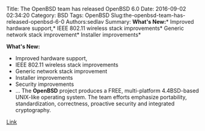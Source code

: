 Title: The OpenBSD team has released OpenBSD 6.0
Date: 2016-09-02 02:34:20
Category: BSD
Tags: OpenBSD
Slug:the-openbsd-team-has-released-openbsd-6-0
Authors:sedlav
Summary: **What's New:*** Improved hardware support,* IEEE 802.11 wireless stack improvements* Generic network stack improvement* Installer improvements* 

**What's New:**
* Improved hardware support,
* IEEE 802.11 wireless stack improvements
* Generic network stack improvement
* Installer improvements
* Security improvements
* ...
The **OpenBSD** project produces a FREE, multi-platform 4.4BSD-based UNIX-like operating system. The team efforts emphasize portability, standardization, correctness, proactive security and integrated cryptography.

[Link](http://www.openbsd.org/60.html)
